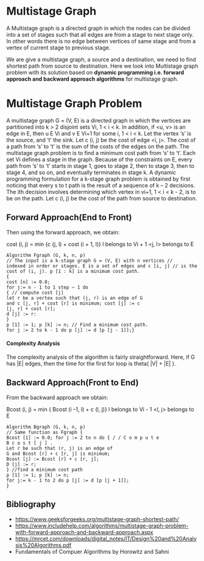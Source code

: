 <h1>Multistage Graph </h1>

A Multistage graph is a directed graph in which the nodes can be divided into a set of stages such that all edges are from a stage to next stage only.
In other words there is no edge between vertices of same stage and from a vertex of current stage to previous stage.

We are give a multistage graph, a source and a destination, we need to find shortest path from source to destination.
Here we look into Multistage graph problem with its solution based on __dynamic programming
i.e. forward approach and backward approach algorithms__ for multistage graph.

<h1>Multistage Graph Problem</h1>

A multistage graph G = (V, E) is a directed graph in which the vertices are partitioned
into k > 2 disjoint sets Vi, 1 < i < k. In addition, if <u, v> is an edge in E, then u E Vi and v
E Vi+1 for some i, 1 < i < k.
Let the vertex ‘s’ is the source, and ‘t’ the sink. Let c (i, j) be the cost of edge <i, j>. The cost
of a path from ‘s’ to ‘t’ is the sum of the costs of the edges on the path. The multistage graph
problem is to find a minimum cost path from ‘s’ to ‘t’. Each set Vi defines a stage in the
graph. Because of the constraints on E, every path from ‘s’ to ‘t’ starts in stage 1, goes to stage
2, then to stage 3, then to stage 4, and so on, and eventually terminates in stage k.
A dynamic programming formulation for a k-stage graph problem is obtained by first
noticing that every s to t path is the result of a sequence of k – 2 decisions. The ith
decision involves determining which vertex in vi+1, 1 < i < k - 2, is to be on the path. Let c
(i, j) be the cost of the path from source to destination. 

<h2>Forward Approach(End to Front)</h2>

Then using the forward approach, we
obtain:

cost (i, j) = min {c (j, l) + cost (i + 1, l)}
              l belongs to Vi + 1
<j, l> belongs to E

```
Algorithm Fgraph (G, k, n, p)
// The input is a k-stage graph G = (V, E) with n vertices //
indexed in order or stages. E is a set of edges and c [i, j] // is the
cost of (i, j). p [1 : k] is a minimum cost path.
{
cost [n] := 0.0;
for j:= n - 1 to 1 step – 1 do
{ // compute cost [j]
let r be a vertex such that (j, r) is an edge of G
and c [j, r] + cost [r] is minimum; cost [j] := c
[j, r] + cost [r];
d [j] := r:
}
p [1] := 1; p [k] := n; // Find a minimum cost path.
for j := 2 to k - 1 do p [j] := d [p [j - 1]];}

```
#### Complexity Analysis

The complexity analysis of the algorithm is fairly straightforward. Here, if G has |E| edges,
then the time for the first for loop is theta( |V| + |E| ).

<h2>Backward Approach(Front to End)</h2>

From the backward approach we obtain:

Bcost (i, j) = min { Bcost (i –1, l) + c (l, j)}
               l belongs to Vi - 1
<l, j> belongs to E

```
Algorithm Bgraph (G, k, n, p)
// Same function as Fgraph {
Bcost [1] := 0.0; for j := 2 to n do { / / C o m p u t e
B c o s t [ j ] .
Let r be such that (r, j) is an edge of
G and Bcost [r] + c [r, j] is minimum;
Bcost [j] := Bcost [r] + c [r, j];
D [j] := r;
} //find a minimum cost path
p [1] := 1; p [k] := n;
for j:= k - 1 to 2 do p [j] := d [p [j + 1]];
}

```


















<h2>Bibliography</h2>

* https://www.geeksforgeeks.org/multistage-graph-shortest-path/
* https://www.includehelp.com/algorithms/multistage-graph-problem-with-forward-approach-and-backward-approach.aspx
* https://mrcet.com/downloads/digital_notes/IT/Design%20and%20Analysis%20Algorithms.pdf
* Fundamentals of Compuer Algorithms by Horowitz and Sahni
